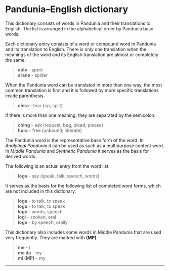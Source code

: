 # Pandunia–English dictionary

This dictionary consists of words in Pandunia and their translations to English.
The list is arranged in the alphabetical order by Pandunia base words.

Each dictionary entry consists of a word or compound word in Pandunia and its translation to English.
There is only one translation
when the meanings of the word and its English translation are almost or completely the same.

> **aplə** - apple  
> **aranə** - spider

When the Pandunia word can be translated in more than one way,
the most common translation is first
and it is followed by more specific translations inside parenthesis.

> **chirə** - tear (rip, split)

If there is more than one meaning,
they are separated by the semicolon.

> **ching** - ask (request, beg, plead; please)  
> **hurə** - free (unbound; liberate)  

The Pandunia word is the representative base form of the word.
In *Analytical Pandunia* it can be used as such as a multipurpose content word.
In *Middle Pandunia* and *Synthetic Pandunia* it serves as the basis for derived words.

The following is an actual entry from the word list.

> **logə** - say (speak, talk; speech, words)

It serves as the basis for the following list of completed word forms,
which are not included in this dictionary.

> **loga** - to talk, to speak  
> **logu** - to talk, to speak  
> **loge** - words, speech  
> **logi** - spoken, oral  
> **logo** - by speech, orally

This dictionary also includes some words in Middle Pandunia that are used very frequently.
They are marked with **(MP)**.

> **me** - I  
> **me da** - my  
> **mi (MP)** - my

---

